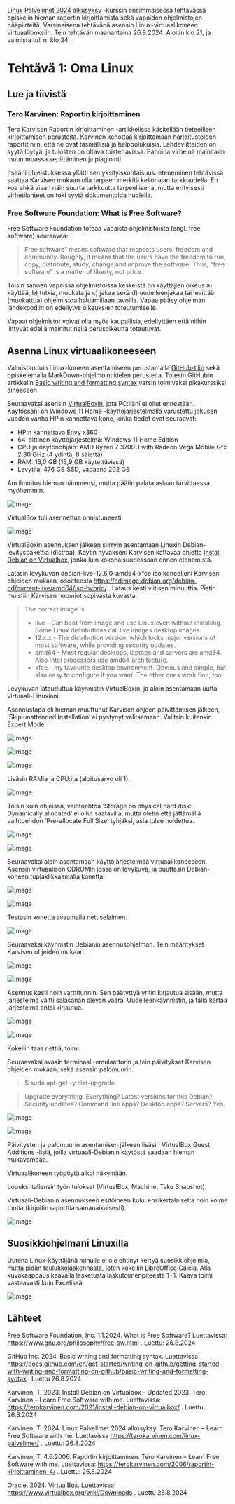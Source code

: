 [Linux Palvelimet 2024 alkusyksy](https://terokarvinen.com/linux-palvelimet/) -kurssin ensimmäisessä tehtävässä opiskelin hieman raportin kirjoittamista sekä vapaiden ohjelmistojen pääpiirteitä. Varsinaisena tehtävänä asensin Linux-virtuaalikoneen virtuaaliboksiin. Tein tehtävän maanantaina 26.8.2024. Aloitin klo 21, ja valmista tuli n. klo 24.

# Tehtävä 1: Oma Linux

## Lue ja tiivistä

### Tero Karvinen: Raportin kirjoittaminen 

Tero Karvisen Raportin kirjoittaminen -artikkelissa käsitellään tieteellisen kirjoittamisen perusteita. Karvinen kehottaa kirjoittamaan harjoitustöiden raportit niin, että ne ovat täsmällisiä ja helppolukuisia. Lähdeviitteiden on syytä löytyä, ja tulosten on oltava toistettavissa. Pahoina virheinä mainitaan muun muassa sepittäminen ja plagiointi.

Itseäni ohjeistuksessa yllätti sen yksityiskohtaisuus: eteneminen tehtävissä saattaa Karvisen mukaan olla tarpeen merkitä kellonajan tarkkuudella. En koe ehkä aivan näin suurta tarkkuutta tarpeellisena, mutta erityisesti virhetilanteet on toki syytä dokumentoida huolella. 

### Free Software Foundation: What is Free Software?

Free Software Foundation toteaa vapaista ohjelmistoista (engl. free software) seuraavaa:

 > Free software” means software that respects users' freedom and community. Roughly, it means that the users have the freedom to run, copy, distribute, study, change and improve the software. Thus, “free software” is a matter of liberty, not price.

Toisin sanoen vapaissa ohjelmistoissa keskeistä on käyttäjien oikeus a) käyttää, b) tutkia, muokata ja c) jakaa sekä d) uudelleenjakaa tai levittää (muokattua) ohjelmistoa haluamillaan tavoilla. Vapaa pääsy ohjelman lähdekoodiin on edellytys oikeuksien toteutumiselle.

Vapaat ohjelmistot voivat olla myös kaupallisia, edellyttäen että niihin liittyvät edellä mainitut neljä perusoikeutta toteutuvat.

## Asenna Linux virtuaalikoneeseen

Valmistauduin Linux-koneen asentamiseen perustamalla [GitHub-tilin](https://github.com/)  sekä opiskelemalla MarkDown-ohjelmointikielen perusteita. Totesin GitHubin artikkelin [Basic writing and formatting syntax](https://docs.github.com/en/get-started/writing-on-github/getting-started-with-writing-and-formatting-on-github/basic-writing-and-formatting-syntax) varsin toimivaksi pikakurssiksi aiheeseen.

Seuraavaksi asensin [VirtualBoxin](https://www.virtualbox.org/wiki/Downloads), jota PC:lläni ei ollut ennestään. Käytössäni on Windows 11 Home -käyttöjärjestelmällä varustettu jokusen vuoden vanha HP:n kannettava kone, jonka tiedot ovat seuraavat: 

- HP:n kannettava Envy x360
- 64-bittinen käyttöjärjestelmä: Windows 11 Home Edition
- CPU ja näytönohjain: AMD Ryzen 7 3700U with Radeon Vega Mobile Gfx 2.30 GHz (4 ydintä, 8 säiettä)
- RAM: 16,0 GB (13,9 GB käytettävissä)
- Levytila: 476 GB SSD, vapaana 202 GB

Am ilmoitus hieman hämmensi, mutta päätin palata asiaan tarvittaessa myöhemmin.

![image](https://github.com/user-attachments/assets/82d1d60d-e039-4a10-9626-e19c2c6d32cd)

VirtualBox tuli asennettua onnistuneesti.

![image](https://github.com/user-attachments/assets/0dc3160a-3597-4420-bf6e-dd798fde7955)

VirtualBoxin asennuksen jälkeen siirryin asentamaan Linuxin Debian-levityspakettia (distroa). Käytin hyväkseni Karvisen kattavaa ohjetta [Install Debian on Virtualbox](https://terokarvinen.com/2021/install-debian-on-virtualbox/), jonka luin kokonaisuudessaan ennen etenemistä.

Latasin levykuvan debian-live-12.6.0-amd64-xfce.iso koneelleni Karvisen ohjeiden mukaan, osoitteesta https://cdimage.debian.org/debian-cd/current-live/amd64/iso-hybrid/ . Lataus kesti viitisen minuuttia. Pistin muistiin Karvisen huomiot sopivasta kuvasta:

> The correct image is
> - live - Can boot from image and use Linux even without installing. Some Linux distributions call live images desktop images.
> - 12.x.x - The distribution version, which locks major versions of most software, while providing security updates.
> - amd64 - Most regular desktops, laptops and servers are amd64. Also Intel processors use amd64 architecture.
> - xfce - my favourite desktop environment. Obvious and simple, but also easy to configure if you want. The other ones work fine, too.

Levykuvan latauduttua käynnistin VirtualBoxin, ja aloin asentamaan uutta virtuaali-Linuxiani.

Asennustapa oli hieman muuttunut Karvisen ohjeen päivittämisen jälkeen, ’Skip unattended Installation’ ei pystynyt valitsemaan. Valitsin kuitenkin Expert Mode.

![image](https://github.com/user-attachments/assets/8458b192-eaf4-4bf5-9ad1-ebde4716f78a)
 
![image](https://github.com/user-attachments/assets/c7281cba-a622-41c6-8e2c-90cdd0304990)

![image](https://github.com/user-attachments/assets/24ced394-ae97-48cb-81e8-656ec72652e9)
 
Lisäsin RAMia ja CPU:ita (aloitusarvo oli 1).

![image](https://github.com/user-attachments/assets/e93dddb3-4443-4ed5-bdfb-5e873c9b203b)
 
Toisin kuin ohjeissa, vaihtoehtoa ’Storage on physical hard disk: Dynamically allocated’ ei ollut saatavilla, mutta oletin että jättämällä vaihtoehdon ’Pre-allocate Full Size’ tyhjäksi, asia tulee hoidettua.

![image](https://github.com/user-attachments/assets/890a40b7-e81b-4b67-ab17-903fed1e0c59)

![image](https://github.com/user-attachments/assets/7ad38d44-b903-4583-8d40-f5f8c1f6ece0)
 
Seuraavaksi aloin asentamaan käyttöjärjestelmää virtuaalikoneeseen. Asensin virtuaalisen CDROMin jossa on  levykuva, ja buuttasin Debian-koneen tuplaklikkaamalla konetta.

![image](https://github.com/user-attachments/assets/07f0ac53-8013-4a9f-ae9f-2ad7959d59d6)
 
![image](https://github.com/user-attachments/assets/df6a4ce4-9ff9-42ae-a7d0-2f278dca3e51)

Testasin konetta avaamalla nettiselaimen.

![image](https://github.com/user-attachments/assets/883e801b-95ec-4a2b-924d-ea9c6d6585ea)

Seuraavaksi käynnistin Debianin asennusohjelman. Tein määritykset Karvisen ohjeiden mukaan.

![image](https://github.com/user-attachments/assets/898332c2-c5c1-4962-9ad6-1bc1edcca02e)

![image](https://github.com/user-attachments/assets/8fda7a9f-4338-4275-9cb7-47469266709e)

Asennus kesti noin varttitunnin. Sen päätyttyä yritin kirjautua sisään, mutta järjestelmä väitti salasanan olevan väärä. Uudelleenkäynnistin, ja tällä kertaa järjestelmä antoi kirjautua.

![image](https://github.com/user-attachments/assets/61baae89-01ba-4a53-9a9c-78687cdcd062)

![image](https://github.com/user-attachments/assets/297feb61-d25e-458f-92dc-aa3ca1be2d81)

Kokeilin taas nettiä, toimi. 

Seuraavaksi avasin terminaali-emulaattorin ja tein päivitykset Karvisen ohjeiden mukaan, sekä asensin palomuurin.

>$ sudo apt-get -y dist-upgrade

>Upgrade everything. Everything? Latest versions for this Debian? Security updates? Command line apps? Desktop apps? Servers? Yes.

![image](https://github.com/user-attachments/assets/8460f68d-573b-485b-af6b-c54de76cdec9)
 
![image](https://github.com/user-attachments/assets/2e35ea4f-81e5-4bb1-9875-0a4450d0611b)

Päivitysten ja palomuurin asentamisen jälkeen lisäsin VirtualBox Guest Additions -lisiä, joilla virtuaali-Debianin käytöstä saadaan hieman mukavampaa.

Virtuaalikoneen työpöytä alkoi näkymään.

Lopuksi tallensin työn tulokset (VirtualBox, Machine, Take Snapshot). 

Virtuaali-Debianin asennukseen esitöineen kului ensikertalaiselta noin kolme tuntia (kirjoitin raporttia samanaikaisesti).

![image](https://github.com/user-attachments/assets/b9ad9f7a-6cf6-4561-b7aa-ba0952d21033)

## Suosikkiohjelmani Linuxilla

Uutena Linux-käyttäjänä minulle ei ole ehtinyt kertyä suosikkiohjelmia, mutta pidän taulukkolaskennasta, joten kokeilin LibreOffice Calcia. Alla kuvakaappaus kaavalla lasketusta laskutoimenpiteestä 1+1. Kaava toimi vastaavasti kuin Excelissä. 

![image](https://github.com/user-attachments/assets/f0b4d0a6-36f7-4c25-8a12-04ed3ca3cedc)

## Lähteet

Free Software Foundation, Inc. 1.1.2024. What is Free Software? Luettavissa: https://www.gnu.org/philosophy/free-sw.html . Luettu: 26.8.2024

GitHub Inc. 2024. Basic writing and formatting syntax. Luettavissa: https://docs.github.com/en/get-started/writing-on-github/getting-started-with-writing-and-formatting-on-github/basic-writing-and-formatting-syntax . Luettu 26.8.2024

Karvinen, T. 2023. Install Debian on Virtualbox - Updated 2023. Tero Karvinen – Learn Free Software with me. Luettavissa: https://terokarvinen.com/2021/install-debian-on-virtualbox/ . Luettu: 26.8.2024

Karvinen, T. 2024. Linux Palvelimet 2024 alkusyksy. Tero Karvinen – Learn Free Software with me. Luettavissa https://terokarvinen.com/linux-palvelimet/  . Luettu: 26.8.2024

Karvinen, T. 4.6.2006. Raportin kirjoittaminen. Tero Karvinen – Learn Free Software with me. Luettavissa: https://terokarvinen.com/2006/raportin-kirjoittaminen-4/ . Luettu: 26.8.2024

Oracle. 2024. VirtualBox. Luettavissa: https://www.virtualbox.org/wiki/Downloads . Luettu 26.8.2024
